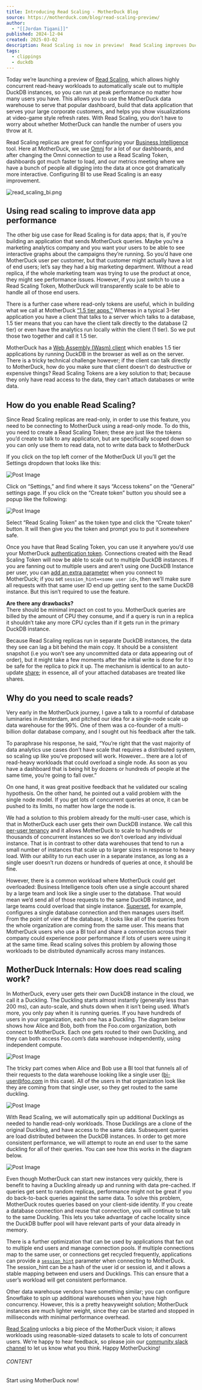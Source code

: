 ```yaml
---
title: Introducing Read Scaling - MotherDuck Blog
source: https://motherduck.com/blog/read-scaling-preview/
author:
  - "[[Jordan Tigani]]"
published: 2024-12-04
created: 2025-03-02
description: Read Scaling is now in preview!  Read Scaling improves DuckDB SQL query performance by scaling out to multiple DuckDB instances, known as Read Scaling replicas. It is useful to speed up BI dashboards and data apps significantly.
tags:
  - clippings
  - duckdb
---
```

Today we’re launching a preview of [Read Scaling](https://motherduck.com/docs/key-tasks/authenticating-and-connecting-to-motherduck/read-scaling/), which allows highly concurrent read-heavy workloads to automatically scale out to multiple DuckDB instances, so you can run at peak performance no matter how many users you have. This allows you to use the MotherDuck data warehouse to serve that popular dashboard, build that data application that serves your large corporate customers, and helps you show visualizations at video-game style refresh rates. With Read Scaling, you don’t have to worry about whether MotherDuck can handle the number of users you throw at it.

Read Scaling replicas are great for configuring your [Business Intelligence](https://motherduck.com/ecosystem/?category=Business+Intelligence) tool. Here at MotherDuck, we use [Omni](https://omni.co/) for a lot of our dashboards, and after changing the Omni connection to use a Read Scaling Token, dashboards got much faster to load, and our metrics meeting where we have a bunch of people all digging into the data at once got dramatically more interactive. Configuring BI to use Read Scaling is an easy improvement.

![read_scaling_bi.png](https://motherduck.com/_next/image/?url=https%3A%2F%2Fmotherduck-com-web-prod.s3.amazonaws.com%2Fassets%2Fimg%2Fread_scaling_bi_72cce20451.png&w=3840&q=75)

## Using read scaling to improve data app performance

The other big use case for Read Scaling is for data apps; that is, if you’re building an application that sends MotherDuck queries. Maybe you’re a marketing analytics company and you want your users to be able to see interactive graphs about the campaigns they’re running. So you’d have one MotherDuck user per customer, but that customer might actually have a lot of end users; let’s say they had a big marketing department. Without a read replica, if the whole marketing team was trying to use the product at once, they might see performance issues. However, if you just switch to use a Read Scaling Token, MotherDuck will transparently scale to be able to handle all of those end users.

There is a further case where read-only tokens are useful, which in building what we call at MotherDuck [“1.5 tier apps.”](https://motherduck.com/product/app-developers/#architecture) Whereas in a typical 3-tier application you have a client that talks to a server which talks to a database, 1.5 tier means that you can have the client talk directly to the database (2 tier) or even have the analytics run locally within the client (1 tier). So we put those two together and call it 1.5 tier.

MotherDuck has a [Web Assembly (Wasm) client](https://motherduck.com/docs/key-tasks/data-apps/wasm-client/) which enables 1.5 tier applications by running DuckDB in the browser as well as on the server. There is a tricky technical challenge however; if the client can talk directly to MotherDuck, how do you make sure that client doesn’t do destructive or expensive things? Read Scaling Tokens are a key solution to that; because they only have read access to the data, they can’t attach databases or write data.

## How do you enable Read Scaling?

Since Read Scaling replicas are read-only, in order to use this feature, you need to be connecting to MotherDuck using a read-only mode. To do this, you need to create a Read Scaling Token; these are just like the tokens you’d create to talk to any application, but are specifically scoped down so you can only use them to read data, not to write data back to MotherDuck

If you click on the top left corner of the MotherDuck UI you’ll get the Settings dropdown that looks like this:

![Post Image](https://motherduck.com/_next/image/?url=https%3A%2F%2Fmotherduck-com-web-prod.s3.amazonaws.com%2Fassets%2Fimg%2Fsettings_menu_ab0395739f.png&w=3840&q=75)

Click on “Settings,” and find where it says “Access tokens” on the “General” settings page. If you click on the “Create token” button you should see a popup like the following:

![Post Image](https://motherduck.com/_next/image/?url=https%3A%2F%2Fmotherduck-com-web-prod.s3.amazonaws.com%2Fassets%2Fimg%2Fcreate_token_ui_3588d6057d.png&w=3840&q=75)

Select “Read Scaling Token” as the token type and click the “Create token” button. It will then give you the token and prompt you to put it somewhere safe.

Once you have that Read Scaling Token, you can use it anywhere you’d use your MotherDuck [authentication token](https://motherduck.com/docs/key-tasks/authenticating-and-connecting-to-motherduck/authenticating-to-motherduck/#storing-the-access-token-as-an-environment-variable). Connections created with the Read Scaling Token will now be able to scale out to multiple DuckDB instances. If you are fanning out to multiple users and aren’t using one DuckDB Instance per user, you can [add an extra parameter](https://motherduck.com/docs/key-tasks/authenticating-and-connecting-to-motherduck/read-scaling/#session-affinity-with-session_hint) when you connect to MotherDuck; if you set `session_hint=<some user id>`, then we’ll make sure all requests with that same user ID end up getting sent to the same DuckDB instance. But this isn’t required to use the feature.

**Are there any drawbacks?**  
There should be minimal impact on cost to you. MotherDuck queries are billed by the amount of CPU they consume, and if a query is run in a replica it shouldn’t take any more CPU cycles than if it gets run in the primary DuckDB instance.

Because Read Scaling replicas run in separate DuckDB instances, the data they see can lag a bit behind the main copy. It should be a consistent snapshot (i.e you won’t see any uncommitted data or data appearing out of order), but it might take a few moments after the initial write is done for it to be safe for the replica to pick it up. The mechanism is identical to an auto-update [share](https://motherduck.com/docs/key-tasks/sharing-data/sharing-overview/); in essence, all of your attached databases are treated like shares.

## Why do you need to scale reads?

Very early in the MotherDuck journey, I gave a talk to a roomful of database luminaries in Amsterdam, and pitched our idea for a single-node scale up data warehouse for the 99%. One of them was a co-founder of a multi-billion dollar database company, and I sought out his feedback after the talk.

To paraphrase his response, he said, “You’re right that the vast majority of data analytics use cases don’t have scale that requires a distributed system, so scaling up like you’ve proposed will work. However… there are a lot of read-heavy workloads that could overload a single node. As soon as you have a dashboard that is being hit by dozens or hundreds of people at the same time, you’re going to fall over.”

On one hand, it was great positive feedback that he validated our scaling hypothesis. On the other hand, he pointed out a valid problem with the single node model. If you get lots of concurrent queries at once, it can be pushed to its limits, no matter how large the node is.

We had a solution to this problem already for the multi-user case, which is that in MotherDuck each user gets their own DuckDB instance. We call this [per-user tenancy](https://motherduck.com/docs/getting-started/data-warehousing/#motherduck-architectural-concepts) and it allows MotherDuck to scale to hundreds or thousands of concurrent instances so we don’t overload any individual instance. That is in contrast to other data warehouses that tend to run a small number of instances that scale up to larger sizes in response to heavy load. With our ability to run each user in a separate instance, as long as a single user doesn’t run dozens or hundreds of queries at once, it should be fine.

However, there is a common workload where MotherDuck could get overloaded: Business Intelligence tools often use a single account shared by a large team and look like a single user to the database. That would mean we’d send all of those requests to the same DuckDB instance, and large teams could overload that single instance. [Superset](https://motherduck.com/ecosystem/superset/), for example, configures a single database connection and then manages users itself. From the point of view of the database, it looks like all of the queries from the whole organization are coming from the same user. This means that MotherDuck users who use a BI tool and share a connection across their company could experience poor performance if lots of users were using it at the same time. Read scaling solves this problem by allowing those workloads to be distributed dynamically across many instances.

## MotherDuck Internals: How does read scaling work?

In MotherDuck, every user gets their own DuckDB instance in the cloud, we call it a Duckling. The Duckling starts almost instantly (generally less than 200 ms), can auto-scale, and shuts down when it isn’t being used. What’s more, you only pay when it is running queries. If you have hundreds of users in your organization, each one has a Duckling. The diagram below shows how Alice and Bob, both from the Foo.com organization, both connect to MotherDuck. Each one gets routed to their own Duckling, and they can both access Foo.com’s data warehouse independently, using independent compute.

![Post Image](https://motherduck.com/_next/image/?url=https%3A%2F%2Fmotherduck-com-web-prod.s3.amazonaws.com%2Fassets%2Fimg%2Finternals1_4cdcdd637c.png&w=3840&q=75)

The tricky part comes when Alice and Bob use a BI tool that funnels all of their requests to the data warehouse looking like a single user (bi-user@foo.com in this case). All of the users in that organization look like they are coming from that single user, so they get routed to the same duckling.

![Post Image](https://motherduck.com/_next/image/?url=https%3A%2F%2Fmotherduck-com-web-prod.s3.amazonaws.com%2Fassets%2Fimg%2Finternals2_db1d2d09f9.png&w=3840&q=75)

With Read Scaling, we will automatically spin up additional Ducklings as needed to handle read-only workloads. Those Ducklings are a clone of the original Duckling, and have access to the same data. Subsequent queries are load distributed between the DuckDB instances. In order to get more consistent performance, we will attempt to route an end user to the same duckling for all of their queries. You can see how this works in the diagram below.

![Post Image](https://motherduck.com/_next/image/?url=https%3A%2F%2Fmotherduck-com-web-prod.s3.amazonaws.com%2Fassets%2Fimg%2Finternals3_457f507e38.png&w=3840&q=75)

Even though MotherDuck can start new instances very quickly, there is benefit to having a Duckling already up and running with data pre-cached. If queries get sent to random replicas, performance might not be great if you do back-to-back queries against the same data. To solve this problem, MotherDuck routes queries based on your client-side identity. If you create a database connection and reuse that connection, you will continue to talk to the same Duckling. This lets you take advantage of cache locality since the DuckDB buffer pool will have relevant parts of your data already in memory.

There is a further optimization that can be used by applications that fan out to multiple end users and manage connection pools. If multiple connections map to the same user, or connections get recycled frequently, applications can provide a [`session_hint`](https://motherduck.com/docs/key-tasks/authenticating-and-connecting-to-motherduck/read-scaling/#session-affinity-with-session_hint) parameter when connecting to MotherDuck. The session\_hint can be a hash of the user id or session id, and it allows a stable mapping between end users and Ducklings. This can ensure that a user’s workload will get consistent performance.

Other data warehouse vendors have something similar; you can configure Snowflake to spin up additional warehouses when you have high concurrency. However, this is a pretty heavyweight solution; MotherDuck instances are much lighter weight, since they can be started and stopped in milliseconds with minimal performance overhead.

[Read Scaling](https://motherduck.com/docs/key-tasks/authenticating-and-connecting-to-motherduck/read-scaling/) unlocks a big piece of the MotherDuck vision; it allows workloads using reasonable-sized datasets to scale to lots of concurrent users. We’re happy to hear feedback, so please join our [community slack channel](https://slack.motherduck.com/) to let us know what you think. Happy MotherDucking!

###### CONTENT

Start using MotherDuck now!
